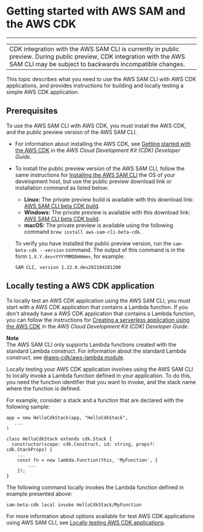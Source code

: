 # Getting started with AWS SAM and the AWS CDK<a name="serverless-cdk-getting-started"></a>


****  

|  | 
| --- |
| CDK integration with the AWS SAM CLI is currently in public preview\. During public preview, CDK integration with the AWS SAM CLI may be subject to backwards incompatible changes\. | 

This topic describes what you need to use the AWS SAM CLI with AWS CDK applications, and provides instructions for building and locally testing a simple AWS CDK application\.

## Prerequisites<a name="serverless-cdk-getting-started-prerequisites"></a>

To use the AWS SAM CLI with AWS CDK, you must install the AWS CDK, and the public preview version of the AWS SAM CLI\.
+ For information about installing the AWS CDK, see [Getting started with the AWS CDK](https://docs.aws.amazon.com/cdk/latest/guide/getting_started.html) in the *AWS Cloud Development Kit \(CDK\) Developer Guide*\.
+ To install the public preview version of the AWS SAM CLI, follow the same instructions for [Installing the AWS SAM CLI](serverless-sam-cli-install.md) the OS of your development host, but use the public preview download link or installation command as listed below:
  + **Linux:** The private preview build is available with this download link: [AWS SAM CLI beta CDK build](https://github.com/aws/aws-sam-cli/releases/download/sam-cli-beta-cdk/aws-sam-cli-linux-x86_64.zip)\.
  + **Windows:** The private preview is available with this download link: [AWS SAM CLI beta CDK build](https://github.com/aws/aws-sam-cli/releases/download/sam-cli-beta-cdk/AWS_SAM_CLI_64_PY3.msi)\.
  + **macOS:** The private preview is available using the following command `brew install aws-sam-cli-beta-cdk`\.

  To verify you have installed the public preview version, run the `sam-beta-cdk --version` command\. The output of this command is in the form `1.X.Y.dev<YYYYMMDDHHmm>`, for example:

  ```
  SAM CLI, version 1.22.0.dev202104281200
  ```

## Locally testing a AWS CDK application<a name="serverless-cdk-tutorial-hello-world"></a>

To locally test an AWS CDK application using the AWS SAM CLI, you must start with a AWS CDK application that contains a Lambda function\. If you don't already have a AWS CDK application that contains a Lambda function, you can follow the instructions for [Creating a serverless application using the AWS CDK](https://docs.aws.amazon.com/cdk/latest/guide/serverless_example.html) in the *AWS Cloud Development Kit \(CDK\) Developer Guide*\.

**Note**  
The AWS SAM CLI only supports Lambda functions created with the standard Lambda construct\. For information about the standard Lambda construct, see [@aws\-cdk/aws\-lambda module](https://docs.aws.amazon.com/cdk/api/latest/docs/aws-lambda-readme.html)\.

Locally testing your AWS CDK application involves using the AWS SAM CLI to locally invoke a Lambda function defined in your application\. To do this, you need the function identifier that you want to invoke, and the stack name where the function is defined\.

For example, consider a stack and a function that are declared with the following sample:

```
app = new HelloCdkStack(app, "HelloCdkStack",
   ...
)

class HelloCdkStack extends cdk.Stack {
  constructor(scope: cdk.Construct, id: string, props?: cdk.StackProps) {
    ...
    const fn = new lambda.Function(this, 'MyFunction', {
  		...
	});
}
```

The following command locally invokes the Lambda function defined in example presented above:

```
sam-beta-cdk local invoke HelloCdkStack/MyFunction
```

For more information about options available for test AWS CDK applications using AWS SAM CLI, see [Locally testing AWS CDK applications](serverless-cdk-testing.md)\.